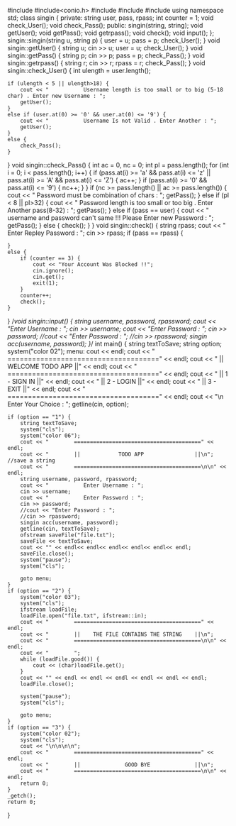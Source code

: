 #include<iostream>
#include<conio.h>
#include<string>
#include <fstream>
#include <ctime>
using namespace std;
class singin {
private:
	string user, pass, rpass;
	int counter = 1;
	void check_User();
	void check_Pass();
public:
	singin(string, string);
	void getUser();
	void getPass();
	void getrpass();
	void check();
	void input();
};
singin::singin(string u, string p) {
	user = u;
	pass = p;
	check_User();
}
void singin::getUser() {
	string u;
	cin >> u;
	user = u;
	check_User();
}
void singin::getPass() {
	string p;
	cin >> p;
	pass = p;
	check_Pass();
}
void singin::getrpass() {
	string r;
	cin >> r;
	rpass = r;
	check_Pass();
}
void singin::check_User() {
	int ulength = user.length();

	if (ulength < 5 || ulength>18) {
		cout << "           Username length is too small or to big (5-18 char) . Enter new Username : ";
		getUser();
	}
	else if (user.at(0) >= '0' && user.at(0) <= '9') {
		cout << "           Username Is not Valid . Enter Another : ";
		getUser();
	}
	else {
		check_Pass();
	}
}
void singin::check_Pass() {
	int ac = 0, nc = 0;
	int pl = pass.length();
	for (int i = 0; i < pass.length(); i++) {
		if (pass.at(i) >= 'a' && pass.at(i) <= 'z' || pass.at(i) >= 'A' && pass.at(i) <= 'Z') {
			ac++;
		}
		if (pass.at(i) >= '0' && pass.at(i) <= '9') {
			nc++;
		}
	}
	if (nc >= pass.length() || ac >= pass.length()) {
		cout << "           Password must be combination of chars : ";
		getPass();
	}
	else if (pl < 8 || pl>32) {
		cout << "           Password length is too small or too big . Enter Another pass(8-32) : ";
		getPass();
	}
	else if (pass == user) {
		cout << "           username and password can't same !!! Please Enter new Password : ";
		getPass();
	}
	else {
	     check();
	}
}
void singin::check() {
	string rpass;
	cout << "           Enter Repley Password : ";
	cin >> rpass;
	if (pass == rpass) {

	}
	else {
		if (counter == 3) {
			cout << "Your Account Was Blocked !!";
			cin.ignore();
			cin.get();
			exit(1);
		}
		counter++;
		check();
	}

}
/*void singin::input() {
	string username, password, rpassword;
	cout << "Enter Username : ";
	cin >> username;
	cout << "Enter Password : ";
	cin >> password;
	//cout << "Enter Password : ";
	//cin >> rpassword;
	singin acc(username, password);
}*/
int main()
{
	string textToSave;
	string option;
	system("color 02");
menu:
	cout << endl;
	cout << "         =====================================" << endl;
	cout << "         ||        WELCOME TODO APP         ||" << endl;
	cout << "         =====================================" << endl;
	cout << "         || 1 - SIGN IN                     ||" << endl;
	cout << "         || 2 - LOGIN                       ||" << endl;
	cout << "         || 3 - EXIT                        ||" << endl;
	cout << "         =====================================" << endl;
	cout << "\n          Enter Your Choice :	";
	getline(cin, option);

	if (option == "1") {
        string textToSave;
		system("cls");
		system("color 06");
		cout << "        ========================================" << endl;
		cout << "        ||            TODO APP                ||\n";	//save a string
		cout << "        ========================================\n\n" << endl;
		string username, password, rpassword;
		cout << "           Enter Username : ";
		cin >> username;
		cout << "           Enter Password : ";
		cin >> password;
		//cout << "Enter Password : ";
		//cin >> rpassword;
		singin acc(username, password);
		getline(cin, textToSave);
		ofstream saveFile("file.txt");
		saveFile << textToSave;
        cout << "" << endl<< endl<< endl<< endl<< endl<< endl;
        saveFile.close();
		system("pause");
		system("cls");

		goto menu;
	}
	if (option == "2") {
		system("color 03");
		system("cls");
		ifstream loadFile;
		loadFile.open("file.txt", ifstream::in);
		cout << "        ========================================" << endl;
		cout << "        ||    THE FILE CONTAINS THE STRING    ||\n";
		cout << "        ========================================\n\n" << endl;
		cout << "        ";
		while (loadFile.good()) {
			cout << (char)loadFile.get();
		}
		cout << "" << endl << endl << endl << endl << endl << endl;
		loadFile.close();

		system("pause");
		system("cls");

		goto menu;
	}
	if (option == "3") {
		system("color 02");
		system("cls");
		cout << "\n\n\n\n";
		cout << "        ========================================" << endl;
		cout << "        ||              GOOD BYE              ||\n";
		cout << "        ========================================\n\n" << endl;
		return 0;
	}
	_getch();
	return 0;
}

